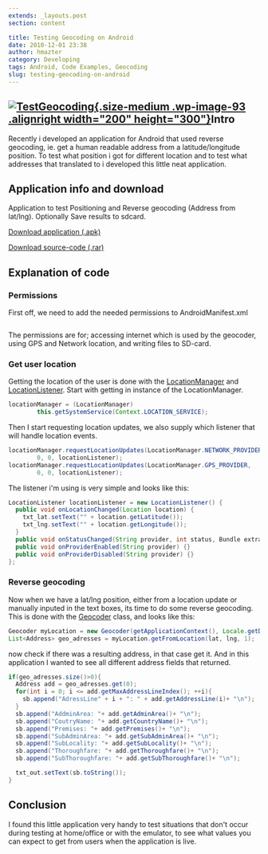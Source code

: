 ```yaml
---
extends: _layouts.post
section: content

title: Testing Geocoding on Android
date: 2010-12-01 23:38
author: hmazter
category: Developing
tags: Android, Code Examples, Geocoding
slug: testing-geocoding-on-android
---
```


[![](https://www.hmazter.com/wp-content/uploads/2010/12/TestGeocoding-200x300.png "TestGeocoding"){.size-medium .wp-image-93 .alignright width="200" height="300"}](https://www.hmazter.com/wp-content/uploads/2010/12/TestGeocoding.png)Intro
----------------------------------------------------------------------------------------------------------------------------------------------------------------------------------------------------------------------------------------------

Recently i developed an application for Android that used reverse
geocoding, ie. get a human readable address from a latitude/longitude
position. To test what position i got for different location and to test
what addresses that translated to i developed this little neat
application.

Application info and download
-----------------------------

Application to test Positioning and Reverse geocoding (Address from
lat/lng). Optionally Save results to sdcard.

[Download application (.apk)](http://www.hmazter.com/apk/TestGeocoding.apk)

[Download source-code (.rar)](http://www.hmazter.com/apk/TestGeocoding.rar)

Explanation of code
-------------------

### Permissions

First off, we need to add the needed permissions to AndroidManifest.xml

``` {lang="xml"}
```

The permissions are for; accessing internet which is used by the
geocoder, using GPS and Network location, and writing files to SD-card.

### Get user location

Getting the location of the user is done with the
[LocationManager](http://developer.android.com/reference/android/location/LocationManager.html)
and
[LocationListener](http://developer.android.com/reference/android/location/LocationListener.html).
Start with getting in instance of the LocationManager.

```java
locationManager = (LocationManager)
        this.getSystemService(Context.LOCATION_SERVICE);
```

Then I start requesting location updates, we also supply which listener
that will handle location events.

```java
locationManager.requestLocationUpdates(LocationManager.NETWORK_PROVIDER,
        0, 0, locationListener);
locationManager.requestLocationUpdates(LocationManager.GPS_PROVIDER,
        0, 0, locationListener);
```

The listener i'm using is very simple and looks like this:

```java
LocationListener locationListener = new LocationListener() {
  public void onLocationChanged(Location location) {
    txt_lat.setText("" + location.getLatitude());
    txt_lng.setText("" + location.getLongitude());
  }
  public void onStatusChanged(String provider, int status, Bundle extras) {}
  public void onProviderEnabled(String provider) {}
  public void onProviderDisabled(String provider) {}
};
```

### Reverse geocoding

Now when we have a lat/lng position, either from a location update or
manually inputed in the text boxes, its time to do some reverse
geocoding. This is done with the
[Geocoder](http://developer.android.com/reference/android/location/Geocoder.html)
class, and looks like this:

```java
Geocoder myLocation = new Geocoder(getApplicationContext(), Locale.getDefault());
List<Address> geo_adresses = myLocation.getFromLocation(lat, lng, 1);
```

now check if there was a resulting address, in that case get it. And in
this application I wanted to see all different address fields that
returned.

```java
if(geo_adresses.size()>0){
  Address add = geo_adresses.get(0);
  for(int i = 0; i <= add.getMaxAddressLineIndex(); ++i){
    sb.append("AdressLine" + i + ": " + add.getAddressLine(i)+ "\n");
  }
  sb.append("AddminArea: "+ add.getAdminArea()+ "\n");
  sb.append("CoutryName: "+ add.getCountryName()+ "\n");
  sb.append("Premises: "+ add.getPremises()+ "\n");
  sb.append("SubAdminArea: "+ add.getSubAdminArea()+ "\n");
  sb.append("SubLocality: "+ add.getSubLocality()+ "\n");
  sb.append("Thoroughfare: "+ add.getThoroughfare()+ "\n");
  sb.append("SubThoroughfare: "+ add.getSubThoroughfare()+ "\n");

  txt_out.setText(sb.toString());
}
```

Conclusion
----------

I found this little application very handy to test situations that
don't occur during testing at home/office or with the emulator, to see
what values you can expect to get from users when the application is
live.
